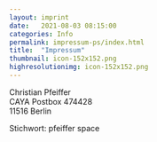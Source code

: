 ```yaml
---
layout: imprint
date:   2021-08-03 08:15:00
categories: Info
permalink: impressum-ps/index.html
title:  "Impressum"
thumbnail: icon-152x152.png
highresolutionimg: icon-152x152.png
---
```


<!-- entry-content -->
<p>Christian Pfeiffer<br>
CAYA Postbox 474428<br>
11516 Berlin</p>
<p>Stichwort: pfeiffer space</p>
<!-- .entry-content -->
